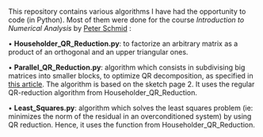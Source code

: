This repository contains various algorithms I have had the opportunity to code (in Python). Most of them were done for the course *Introduction to Numerical Analysis* by [Peter Schmid](https://www.imperial.ac.uk/people/peter.schmid) :

• **Householder_QR_Reduction.py**: to factorize an arbitrary matrix as a product of an orthogonal and an upper triangular ones.

• **Parallel_QR_Reduction.py**: algorithm which consists in subdivising big matrices into smaller blocks, to optimize QR decomposition, as specified in [this article](https://web.stanford.edu/group/ctr/Summer/SP14/08_Transition_and_turbulence/08_sayadi.pdf). The algorithm is based on the sketch page 2. It uses the regular QR-reduction algorithm from Householder_QR_Reduction.

• **Least_Squares.py**: algorithm which solves the least squares problem (ie: minimizes the norm of the residual in an overconditioned system) by using QR reduction. Hence, it uses the function from Householder_QR_Reduction.
